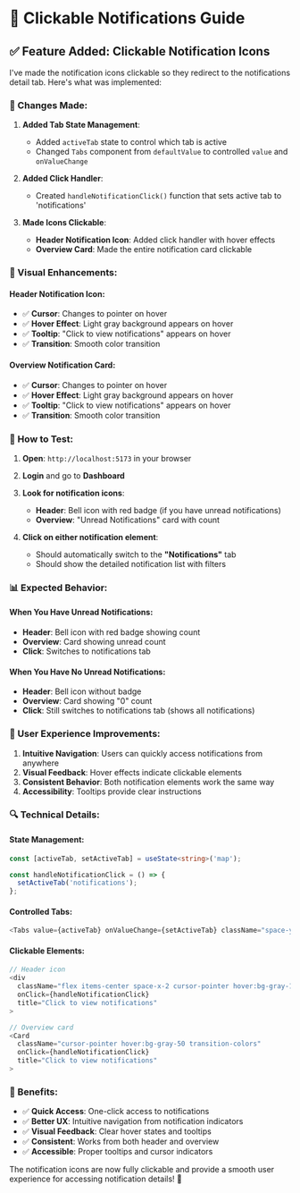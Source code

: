 # 🔔 Clickable Notifications Guide

## ✅ **Feature Added**: Clickable Notification Icons

I've made the notification icons clickable so they redirect to the notifications detail tab. Here's what was implemented:

### **🎯 Changes Made:**

1. **Added Tab State Management**:
   - Added `activeTab` state to control which tab is active
   - Changed `Tabs` component from `defaultValue` to controlled `value` and `onValueChange`

2. **Added Click Handler**:
   - Created `handleNotificationClick()` function that sets active tab to 'notifications'

3. **Made Icons Clickable**:
   - **Header Notification Icon**: Added click handler with hover effects
   - **Overview Card**: Made the entire notification card clickable

### **🎨 Visual Enhancements:**

#### **Header Notification Icon**:
- ✅ **Cursor**: Changes to pointer on hover
- ✅ **Hover Effect**: Light gray background appears on hover
- ✅ **Tooltip**: "Click to view notifications" appears on hover
- ✅ **Transition**: Smooth color transition

#### **Overview Notification Card**:
- ✅ **Cursor**: Changes to pointer on hover  
- ✅ **Hover Effect**: Light gray background appears on hover
- ✅ **Tooltip**: "Click to view notifications" appears on hover
- ✅ **Transition**: Smooth color transition

### **🚀 How to Test:**

1. **Open**: `http://localhost:5173` in your browser
2. **Login** and go to **Dashboard**
3. **Look for notification icons**:
   - **Header**: Bell icon with red badge (if you have unread notifications)
   - **Overview**: "Unread Notifications" card with count

4. **Click on either notification element**:
   - Should automatically switch to the **"Notifications"** tab
   - Should show the detailed notification list with filters

### **📊 Expected Behavior:**

#### **When You Have Unread Notifications**:
- **Header**: Bell icon with red badge showing count
- **Overview**: Card showing unread count
- **Click**: Switches to notifications tab

#### **When You Have No Unread Notifications**:
- **Header**: Bell icon without badge
- **Overview**: Card showing "0" count
- **Click**: Still switches to notifications tab (shows all notifications)

### **🎯 User Experience Improvements:**

1. **Intuitive Navigation**: Users can quickly access notifications from anywhere
2. **Visual Feedback**: Hover effects indicate clickable elements
3. **Consistent Behavior**: Both notification elements work the same way
4. **Accessibility**: Tooltips provide clear instructions

### **🔍 Technical Details:**

#### **State Management**:
```typescript
const [activeTab, setActiveTab] = useState<string>('map');

const handleNotificationClick = () => {
  setActiveTab('notifications');
};
```

#### **Controlled Tabs**:
```typescript
<Tabs value={activeTab} onValueChange={setActiveTab} className="space-y-6">
```

#### **Clickable Elements**:
```typescript
// Header icon
<div 
  className="flex items-center space-x-2 cursor-pointer hover:bg-gray-100 p-2 rounded-md transition-colors"
  onClick={handleNotificationClick}
  title="Click to view notifications"
>

// Overview card
<Card 
  className="cursor-pointer hover:bg-gray-50 transition-colors"
  onClick={handleNotificationClick}
  title="Click to view notifications"
>
```

### **🎉 Benefits:**

- ✅ **Quick Access**: One-click access to notifications
- ✅ **Better UX**: Intuitive navigation from notification indicators
- ✅ **Visual Feedback**: Clear hover states and tooltips
- ✅ **Consistent**: Works from both header and overview
- ✅ **Accessible**: Proper tooltips and cursor indicators

The notification icons are now fully clickable and provide a smooth user experience for accessing notification details! 🚀
